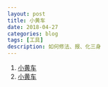 ```yaml
---
layout: post
title: 小黄车
date: 2018-04-27
categories: blog
tags: [工具]
description: 如何修法、报、化三身
---
```


1. [小黄车](https://active.clewm.net/Dxl7Ju?qrurl=https%3A%2F%2Fc3.clewm.net%2FDxl7Ju&gtype=1&key=ba2e81528e3c7ee9125242a81b239bf9196e99d269)
1. [小黄车](https://active.clewm.net/D8LDCK?qrurl=https%3A%2F%2Fc3.clewm.net%2FD8LDCK&gtype=1&key=30b9115f2846e9a1c252423295aa6f3c84a0be3307)




